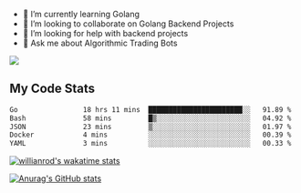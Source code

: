 
- 🌱 I’m currently learning Golang
- 👯 I’m looking to collaborate on Golang Backend Projects
- 🤔 I’m looking for help with backend projects
- 💬 Ask me about Algorithmic Trading Bots

![](https://github-profile-trophy.vercel.app/?username=kevinbarrero)

## My Code Stats

<!--START_SECTION:waka-->

```txt
Go                18 hrs 11 mins  ███████████████████████░░   91.89 %
Bash              58 mins         █▒░░░░░░░░░░░░░░░░░░░░░░░   04.92 %
JSON              23 mins         ▒░░░░░░░░░░░░░░░░░░░░░░░░   01.97 %
Docker            4 mins          ░░░░░░░░░░░░░░░░░░░░░░░░░   00.39 %
YAML              3 mins          ░░░░░░░░░░░░░░░░░░░░░░░░░   00.33 %
```

<!--END_SECTION:waka-->

[![willianrod's wakatime stats](https://github-readme-stats.vercel.app/api/wakatime?username=holdandup&layout=compact&theme=react&custom_title=Wakatime%20All%20Time%20Stats&langs_count=8)](https://github.com/anuraghazra/github-readme-stats)

[![Anurag's GitHub stats](https://github-readme-stats.vercel.app/api?username=Kevinbarrero)](https://github.com/anuraghazra/github-readme-stats)




